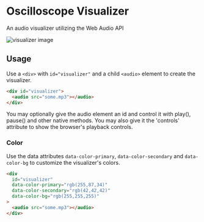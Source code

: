 # Oscilloscope Visualizer
An audio visualizer utilizing the Web Audio API

![visualizer image](http://i.imgur.com/LmPbhfn.png)

## Usage
Use a `<div>` with `id="visualizer"` and a child `<audio>` element to create the visualizer.
```html
<div id="visualizer">
  <audio src="some.mp3"></audio>
</div>
```
You may optionally give the audio element an id and control it with play(), pause() and other native methods. You may also give it the 'controls' attribute to show the browser's playback controls.

### Color
Use the data attributes `data-color-primary`, `data-color-secondary` and `data-color-bg` to customize the visualizer's colors.
```html
<div
  id="visualizer"
  data-color-primary="rgb(255,87,34)"
  data-color-secondary="rgb(42,42,42)"
  data-color-bg="rgb(255,255,255)"
>
  <audio src="some.mp3"></audio>
</div>
```
